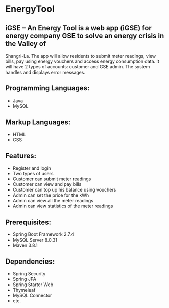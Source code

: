 # EnergyTool

## iGSE – An Energy Tool is a web app (iGSE) for energy company GSE to solve an energy crisis in the Valley of
Shangri-La. The app will allow residents to submit meter readings, view bills, pay using energy vouchers and
access energy consumption data. It will have 2 types of accounts: customer and GSE admin. The system
handles and displays error messages.

## Programming Languages: 
* Java 
* MySQL

## Markup Languages: 
* HTML  
* CSS

## Features: 
* Register and login  
* Two types of users 
* Customer can submit meter readings
* Customer can view and pay bills  
* Customer can top up his balance using vouchers 
* Admin can set the price for the kWh 
* Admin can view all the meter readings 
* Admin can view statistics of the meter readings

## Prerequisites: 
* Spring Boot Framework 2.7.4 
* MySQL Server 8.0.31 
* Maven 3.8.1

## Dependencies: 
* Spring Security 
* Spring JPA 
* Spring Starter Web 
* Thymeleaf 
* MySQL Connector 
* etc.

